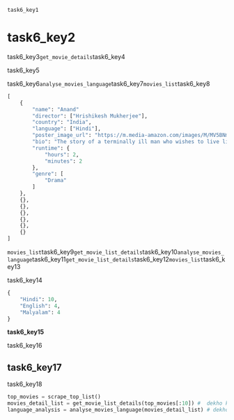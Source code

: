 ```ngMeta
task6_key1
```
# task6_key2
task6_key3`get_movie_details`task6_key4

task6_key5

task6_key6`analyse_movies_language`task6_key7`movies_list`task6_key8

```python
[
    {
        "name": "Anand"
        "director": ["Hrishikesh Mukherjee"],
        "country": "India",
        "language": ["Hindi"],
        "poster_image_url": "https://m.media-amazon.com/images/M/MV5BNmZkMTMzNmEtMWU5NC00MjEzLWE5MzktYzRlMmQyMzk0YmM1XkEyXkFqcGdeQXVyNTA4NzY1MzY@._V1_UX182_CR0,0,182,268_AL__QL50.jpg",
        "bio": "The story of a terminally ill man who wishes to live life to the3 full before the inevitable occurs, as told by his best friend.",
        "runtime": {
            "hours": 2,
            "minutes": 2
        },
        "genre": [
            "Drama"
        ]
    },
    {},
    {},
    {},
    {},
    {},
    {}
]
```
`movies_list`task6_key9`get_movie_list_details`task6_key10`analyse_movies_language`task6_key11`get_movie_list_details`task6_key12`movies_list`task6_key13

task6_key14

```python
{
    "Hindi": 10,
    "English": 4,
    "Malyalam": 4
}
```
**task6_key15**

task6_key16


## task6_key17
task6_key18

```python
top_movies = scrape_top_list()
movies_detail_list = get_movie_list_details(top_movies[:10]) #  dekho kaise humne slicing ka use karke humne sirf pehli 10 movies input di. Yeh karna yaad rakhna :)
language_analysis = analyse_movies_language(movies_detail_list) # dekho kaise get_movie_list_details ki return value humne analyse_movies_language function mein de di
```
